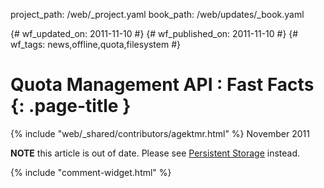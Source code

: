 project_path: /web/_project.yaml
book_path: /web/updates/_book.yaml

{# wf_updated_on: 2011-11-10 #}
{# wf_published_on: 2011-11-10 #}
{# wf_tags: news,offline,quota,filesystem #}

# Quota Management API : Fast Facts {: .page-title }

{% include "web/_shared/contributors/agektmr.html" %}
November 2011

**NOTE** this article is out of date. Please see [Persistent Storage](https://developers.google.com/web/updates/2016/06/persistent-storage) instead.

{% include "comment-widget.html" %}
